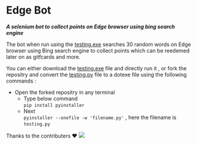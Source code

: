 # Edge Bot 

**_A selenium bot to collect points on Edge browser using bing search engine_**

The bot when run using the [testing.exe](https://github.com/jals413/edge_bot/blob/main/testing.exe) searches 30 random words on Edge browser using Bing search engine to collect points which can be reedemed later on as gitfcards and more. 

You can either download the [testing.exe](https://github.com/jals413/edge_bot/blob/main/testing.exe) file and directly run it , or fork the repositry and convert the [testing.py](https://github.com/jals413/edge_bot/blob/main/testing.py) file to a dotexe file using the following commands :

- Open the forked repositry in any terminal 
  - Type below command  
   `pip install pyinstaller`
  - Next  
    `pyinstaller --onefile -w 'filename.py'` , here the filename is `testing.py`
    
    
Thanks to the contributers ❤️
<a href="https://github.com/jals413/edge_bot/graphs/contributors"><img src="https://opencollective.com/edge_bot/contributors.svg?width=890&button=false" /></a>
